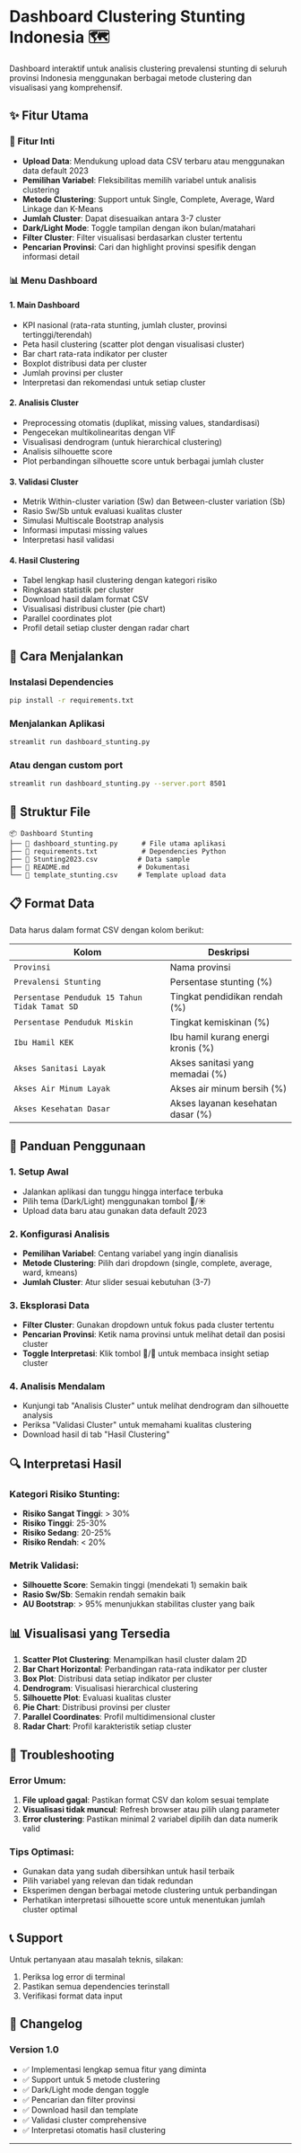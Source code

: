 # Dashboard Clustering Stunting Indonesia 🗺️

Dashboard interaktif untuk analisis clustering prevalensi stunting di seluruh provinsi Indonesia menggunakan berbagai metode clustering dan visualisasi yang komprehensif.

## ✨ Fitur Utama

### 🎯 Fitur Inti
- **Upload Data**: Mendukung upload data CSV terbaru atau menggunakan data default 2023
- **Pemilihan Variabel**: Fleksibilitas memilih variabel untuk analisis clustering
- **Metode Clustering**: Support untuk Single, Complete, Average, Ward Linkage dan K-Means
- **Jumlah Cluster**: Dapat disesuaikan antara 3-7 cluster
- **Dark/Light Mode**: Toggle tampilan dengan ikon bulan/matahari
- **Filter Cluster**: Filter visualisasi berdasarkan cluster tertentu
- **Pencarian Provinsi**: Cari dan highlight provinsi spesifik dengan informasi detail

### 📊 Menu Dashboard

#### 1. **Main Dashboard**
- KPI nasional (rata-rata stunting, jumlah cluster, provinsi tertinggi/terendah)
- Peta hasil clustering (scatter plot dengan visualisasi cluster)
- Bar chart rata-rata indikator per cluster
- Boxplot distribusi data per cluster
- Jumlah provinsi per cluster
- Interpretasi dan rekomendasi untuk setiap cluster

#### 2. **Analisis Cluster**
- Preprocessing otomatis (duplikat, missing values, standardisasi)
- Pengecekan multikolinearitas dengan VIF
- Visualisasi dendrogram (untuk hierarchical clustering)
- Analisis silhouette score
- Plot perbandingan silhouette score untuk berbagai jumlah cluster

#### 3. **Validasi Cluster**
- Metrik Within-cluster variation (Sw) dan Between-cluster variation (Sb)
- Rasio Sw/Sb untuk evaluasi kualitas cluster
- Simulasi Multiscale Bootstrap analysis
- Informasi imputasi missing values
- Interpretasi hasil validasi

#### 4. **Hasil Clustering**
- Tabel lengkap hasil clustering dengan kategori risiko
- Ringkasan statistik per cluster
- Download hasil dalam format CSV
- Visualisasi distribusi cluster (pie chart)
- Parallel coordinates plot
- Profil detail setiap cluster dengan radar chart

## 🚀 Cara Menjalankan

### Instalasi Dependencies
```bash
pip install -r requirements.txt
```

### Menjalankan Aplikasi
```bash
streamlit run dashboard_stunting.py
```

### Atau dengan custom port
```bash
streamlit run dashboard_stunting.py --server.port 8501
```

## 📁 Struktur File

```
📦 Dashboard Stunting
├── 📄 dashboard_stunting.py      # File utama aplikasi
├── 📄 requirements.txt           # Dependencies Python
├── 📄 Stunting2023.csv          # Data sample
├── 📄 README.md                 # Dokumentasi
└── 📄 template_stunting.csv     # Template upload data
```

## 📋 Format Data

Data harus dalam format CSV dengan kolom berikut:

| Kolom | Deskripsi |
|-------|-----------|
| `Provinsi` | Nama provinsi |
| `Prevalensi Stunting` | Persentase stunting (%) |
| `Persentase Penduduk 15 Tahun Tidak Tamat SD` | Tingkat pendidikan rendah (%) |
| `Persentase Penduduk Miskin` | Tingkat kemiskinan (%) |
| `Ibu Hamil KEK` | Ibu hamil kurang energi kronis (%) |
| `Akses Sanitasi Layak` | Akses sanitasi yang memadai (%) |
| `Akses Air Minum Layak` | Akses air minum bersih (%) |
| `Akses Kesehatan Dasar` | Akses layanan kesehatan dasar (%) |

## 🎨 Panduan Penggunaan

### 1. **Setup Awal**
- Jalankan aplikasi dan tunggu hingga interface terbuka
- Pilih tema (Dark/Light) menggunakan tombol 🌙/☀️
- Upload data baru atau gunakan data default 2023

### 2. **Konfigurasi Analisis**
- **Pemilihan Variabel**: Centang variabel yang ingin dianalisis
- **Metode Clustering**: Pilih dari dropdown (single, complete, average, ward, kmeans)
- **Jumlah Cluster**: Atur slider sesuai kebutuhan (3-7)

### 3. **Eksplorasi Data**
- **Filter Cluster**: Gunakan dropdown untuk fokus pada cluster tertentu
- **Pencarian Provinsi**: Ketik nama provinsi untuk melihat detail dan posisi cluster
- **Toggle Interpretasi**: Klik tombol 🔽/🔼 untuk membaca insight setiap cluster

### 4. **Analisis Mendalam**
- Kunjungi tab "Analisis Cluster" untuk melihat dendrogram dan silhouette analysis
- Periksa "Validasi Cluster" untuk memahami kualitas clustering
- Download hasil di tab "Hasil Clustering"

## 🔍 Interpretasi Hasil

### Kategori Risiko Stunting:
- **Risiko Sangat Tinggi**: > 30%
- **Risiko Tinggi**: 25-30%
- **Risiko Sedang**: 20-25%
- **Risiko Rendah**: < 20%

### Metrik Validasi:
- **Silhouette Score**: Semakin tinggi (mendekati 1) semakin baik
- **Rasio Sw/Sb**: Semakin rendah semakin baik
- **AU Bootstrap**: > 95% menunjukkan stabilitas cluster yang baik

## 📊 Visualisasi yang Tersedia

1. **Scatter Plot Clustering**: Menampilkan hasil cluster dalam 2D
2. **Bar Chart Horizontal**: Perbandingan rata-rata indikator per cluster
3. **Box Plot**: Distribusi data setiap indikator per cluster
4. **Dendrogram**: Visualisasi hierarchical clustering
5. **Silhouette Plot**: Evaluasi kualitas cluster
6. **Pie Chart**: Distribusi provinsi per cluster
7. **Parallel Coordinates**: Profil multidimensional cluster
8. **Radar Chart**: Profil karakteristik setiap cluster

## 🔧 Troubleshooting

### Error Umum:
1. **File upload gagal**: Pastikan format CSV dan kolom sesuai template
2. **Visualisasi tidak muncul**: Refresh browser atau pilih ulang parameter
3. **Error clustering**: Pastikan minimal 2 variabel dipilih dan data numerik valid

### Tips Optimasi:
- Gunakan data yang sudah dibersihkan untuk hasil terbaik
- Pilih variabel yang relevan dan tidak redundan
- Eksperimen dengan berbagai metode clustering untuk perbandingan
- Perhatikan interpretasi silhouette score untuk menentukan jumlah cluster optimal

## 📞 Support

Untuk pertanyaan atau masalah teknis, silakan:
1. Periksa log error di terminal
2. Pastikan semua dependencies terinstall
3. Verifikasi format data input

## 📝 Changelog

### Version 1.0
- ✅ Implementasi lengkap semua fitur yang diminta
- ✅ Support untuk 5 metode clustering
- ✅ Dark/Light mode dengan toggle
- ✅ Pencarian dan filter provinsi
- ✅ Download hasil dan template
- ✅ Validasi cluster comprehensive
- ✅ Interpretasi otomatis hasil clustering

---
